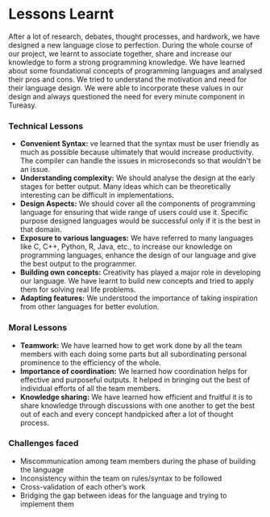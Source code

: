 # Lessons Learnt
After a lot of research, debates, thought processes, and  hardwork, we have designed a new language close to perfection. During the whole course of our project, we learnt to associate together, share and increase our knowledge to form a strong programming knowledge. We have learned about some foundational concepts of programming languages and analysed their pros and cons. We tried to understand the motivation and need for their language design. We were able to incorporate these values in our design and always questioned the need for every minute component in Tureasy.

### Technical Lessons
* **Convenient Syntax:** ve learned that the syntax must be user friendly as much as possible because ultimately that would increase productivity. The compiler can handle the issues in microseconds so that wouldn't be an issue.
* **Understanding complexity:** We should analyse the design at the early stages for better output. Many ideas which can be theoretically interesting can be difficult in implementations.
* **Design Aspects:** We should cover all the components of programming language for ensuring that wide range of users could use it. Specific purpose designed languages would be successful only if it is the best in that domain.
* **Exposure to various languages:** We have referred to many languages like C, C++, Python, R, Java, etc., to increase our knowledge on programming languages, enhance the design of our language and give the best output to the programmer.
* **Building own concepts:** Creativity has played a major role in developing our language.  We have learnt to build new concepts and tried to apply them for solving real life problems.
* **Adapting features:** We understood the importance of taking inspiration from other languages for better evolution.


### Moral Lessons
* **Teamwork:** We have learned how to get work done by all the team members with each doing some parts but all subordinating personal prominence to the efficiency of the whole.
* **Importance of coordination:** We learned how coordination helps for effective and purposeful outputs. It helped in bringing out the best of individual efforts of all the team members.
* **Knowledge sharing:** We have learned how efficient and fruitful it is to share knowledge through discussions with one another to get the best out of each and every concept handpicked after a lot of thought process.


### Challenges faced
- Miscommunication among team members during the phase of building the language
- Inconsistency within the team on rules/syntax to be followed
- Cross-validation of each other’s work 
- Bridging the gap between ideas for the language and trying to implement them


